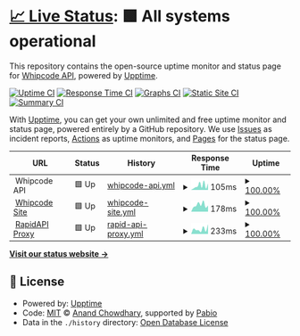 # [📈 Live Status](https://status.whipcode.app): <!--live status--> **🟩 All systems operational**

This repository contains the open-source uptime monitor and status page for [Whipcode API](https://whipcode.app), powered by [Upptime](https://github.com/upptime/upptime).

[![Uptime CI](https://github.com/Whipcode-API/status/workflows/Uptime%20CI/badge.svg)](https://github.com/Whipcode-API/status/actions?query=workflow%3A%22Uptime+CI%22)
[![Response Time CI](https://github.com/Whipcode-API/status/workflows/Response%20Time%20CI/badge.svg)](https://github.com/Whipcode-API/status/actions?query=workflow%3A%22Response+Time+CI%22)
[![Graphs CI](https://github.com/Whipcode-API/status/workflows/Graphs%20CI/badge.svg)](https://github.com/Whipcode-API/status/actions?query=workflow%3A%22Graphs+CI%22)
[![Static Site CI](https://github.com/Whipcode-API/status/workflows/Static%20Site%20CI/badge.svg)](https://github.com/Whipcode-API/status/actions?query=workflow%3A%22Static+Site+CI%22)
[![Summary CI](https://github.com/Whipcode-API/status/workflows/Summary%20CI/badge.svg)](https://github.com/Whipcode-API/status/actions?query=workflow%3A%22Summary+CI%22)

With [Upptime](https://upptime.js.org), you can get your own unlimited and free uptime monitor and status page, powered entirely by a GitHub repository. We use [Issues](https://github.com/Whipcode-API/status/issues) as incident reports, [Actions](https://github.com/Whipcode-API/status/actions) as uptime monitors, and [Pages](https://status.whipcode.app) for the status page.

<!--start: status pages-->
<!-- This summary is generated by Upptime (https://github.com/upptime/upptime) -->
<!-- Do not edit this manually, your changes will be overwritten -->
<!-- prettier-ignore -->
| URL | Status | History | Response Time | Uptime |
| --- | ------ | ------- | ------------- | ------ |
| <img alt="" src="https://av9.dev/whipcode/assets/null.png" height="13"> Whipcode API | 🟩 Up | [whipcode-api.yml](https://github.com/Whipcode-API/status/commits/HEAD/history/whipcode-api.yml) | <details><summary><img alt="Response time graph" src="./graphs/whipcode-api/response-time-week.png" height="20"> 105ms</summary><br><a href="https://status.whipcode.app/history/whipcode-api"><img alt="Response time 170" src="https://img.shields.io/endpoint?url=https%3A%2F%2Fraw.githubusercontent.com%2FWhipcode-API%2Fstatus%2FHEAD%2Fapi%2Fwhipcode-api%2Fresponse-time.json"></a><br><a href="https://status.whipcode.app/history/whipcode-api"><img alt="24-hour response time 112" src="https://img.shields.io/endpoint?url=https%3A%2F%2Fraw.githubusercontent.com%2FWhipcode-API%2Fstatus%2FHEAD%2Fapi%2Fwhipcode-api%2Fresponse-time-day.json"></a><br><a href="https://status.whipcode.app/history/whipcode-api"><img alt="7-day response time 105" src="https://img.shields.io/endpoint?url=https%3A%2F%2Fraw.githubusercontent.com%2FWhipcode-API%2Fstatus%2FHEAD%2Fapi%2Fwhipcode-api%2Fresponse-time-week.json"></a><br><a href="https://status.whipcode.app/history/whipcode-api"><img alt="30-day response time 170" src="https://img.shields.io/endpoint?url=https%3A%2F%2Fraw.githubusercontent.com%2FWhipcode-API%2Fstatus%2FHEAD%2Fapi%2Fwhipcode-api%2Fresponse-time-month.json"></a><br><a href="https://status.whipcode.app/history/whipcode-api"><img alt="1-year response time 170" src="https://img.shields.io/endpoint?url=https%3A%2F%2Fraw.githubusercontent.com%2FWhipcode-API%2Fstatus%2FHEAD%2Fapi%2Fwhipcode-api%2Fresponse-time-year.json"></a></details> | <details><summary><a href="https://status.whipcode.app/history/whipcode-api">100.00%</a></summary><a href="https://status.whipcode.app/history/whipcode-api"><img alt="All-time uptime 100.00%" src="https://img.shields.io/endpoint?url=https%3A%2F%2Fraw.githubusercontent.com%2FWhipcode-API%2Fstatus%2FHEAD%2Fapi%2Fwhipcode-api%2Fuptime.json"></a><br><a href="https://status.whipcode.app/history/whipcode-api"><img alt="24-hour uptime 100.00%" src="https://img.shields.io/endpoint?url=https%3A%2F%2Fraw.githubusercontent.com%2FWhipcode-API%2Fstatus%2FHEAD%2Fapi%2Fwhipcode-api%2Fuptime-day.json"></a><br><a href="https://status.whipcode.app/history/whipcode-api"><img alt="7-day uptime 100.00%" src="https://img.shields.io/endpoint?url=https%3A%2F%2Fraw.githubusercontent.com%2FWhipcode-API%2Fstatus%2FHEAD%2Fapi%2Fwhipcode-api%2Fuptime-week.json"></a><br><a href="https://status.whipcode.app/history/whipcode-api"><img alt="30-day uptime 100.00%" src="https://img.shields.io/endpoint?url=https%3A%2F%2Fraw.githubusercontent.com%2FWhipcode-API%2Fstatus%2FHEAD%2Fapi%2Fwhipcode-api%2Fuptime-month.json"></a><br><a href="https://status.whipcode.app/history/whipcode-api"><img alt="1-year uptime 100.00%" src="https://img.shields.io/endpoint?url=https%3A%2F%2Fraw.githubusercontent.com%2FWhipcode-API%2Fstatus%2FHEAD%2Fapi%2Fwhipcode-api%2Fuptime-year.json"></a></details>
| <img alt="" src="https://av9.dev/whipcode/assets/null.png" height="13"> [Whipcode Site](https://whipcode.app) | 🟩 Up | [whipcode-site.yml](https://github.com/Whipcode-API/status/commits/HEAD/history/whipcode-site.yml) | <details><summary><img alt="Response time graph" src="./graphs/whipcode-site/response-time-week.png" height="20"> 178ms</summary><br><a href="https://status.whipcode.app/history/whipcode-site"><img alt="Response time 319" src="https://img.shields.io/endpoint?url=https%3A%2F%2Fraw.githubusercontent.com%2FWhipcode-API%2Fstatus%2FHEAD%2Fapi%2Fwhipcode-site%2Fresponse-time.json"></a><br><a href="https://status.whipcode.app/history/whipcode-site"><img alt="24-hour response time 135" src="https://img.shields.io/endpoint?url=https%3A%2F%2Fraw.githubusercontent.com%2FWhipcode-API%2Fstatus%2FHEAD%2Fapi%2Fwhipcode-site%2Fresponse-time-day.json"></a><br><a href="https://status.whipcode.app/history/whipcode-site"><img alt="7-day response time 178" src="https://img.shields.io/endpoint?url=https%3A%2F%2Fraw.githubusercontent.com%2FWhipcode-API%2Fstatus%2FHEAD%2Fapi%2Fwhipcode-site%2Fresponse-time-week.json"></a><br><a href="https://status.whipcode.app/history/whipcode-site"><img alt="30-day response time 319" src="https://img.shields.io/endpoint?url=https%3A%2F%2Fraw.githubusercontent.com%2FWhipcode-API%2Fstatus%2FHEAD%2Fapi%2Fwhipcode-site%2Fresponse-time-month.json"></a><br><a href="https://status.whipcode.app/history/whipcode-site"><img alt="1-year response time 319" src="https://img.shields.io/endpoint?url=https%3A%2F%2Fraw.githubusercontent.com%2FWhipcode-API%2Fstatus%2FHEAD%2Fapi%2Fwhipcode-site%2Fresponse-time-year.json"></a></details> | <details><summary><a href="https://status.whipcode.app/history/whipcode-site">100.00%</a></summary><a href="https://status.whipcode.app/history/whipcode-site"><img alt="All-time uptime 100.00%" src="https://img.shields.io/endpoint?url=https%3A%2F%2Fraw.githubusercontent.com%2FWhipcode-API%2Fstatus%2FHEAD%2Fapi%2Fwhipcode-site%2Fuptime.json"></a><br><a href="https://status.whipcode.app/history/whipcode-site"><img alt="24-hour uptime 100.00%" src="https://img.shields.io/endpoint?url=https%3A%2F%2Fraw.githubusercontent.com%2FWhipcode-API%2Fstatus%2FHEAD%2Fapi%2Fwhipcode-site%2Fuptime-day.json"></a><br><a href="https://status.whipcode.app/history/whipcode-site"><img alt="7-day uptime 100.00%" src="https://img.shields.io/endpoint?url=https%3A%2F%2Fraw.githubusercontent.com%2FWhipcode-API%2Fstatus%2FHEAD%2Fapi%2Fwhipcode-site%2Fuptime-week.json"></a><br><a href="https://status.whipcode.app/history/whipcode-site"><img alt="30-day uptime 100.00%" src="https://img.shields.io/endpoint?url=https%3A%2F%2Fraw.githubusercontent.com%2FWhipcode-API%2Fstatus%2FHEAD%2Fapi%2Fwhipcode-site%2Fuptime-month.json"></a><br><a href="https://status.whipcode.app/history/whipcode-site"><img alt="1-year uptime 100.00%" src="https://img.shields.io/endpoint?url=https%3A%2F%2Fraw.githubusercontent.com%2FWhipcode-API%2Fstatus%2FHEAD%2Fapi%2Fwhipcode-site%2Fuptime-year.json"></a></details>
| <img alt="" src="https://av9.dev/whipcode/assets/null.png" height="13"> [RapidAPI Proxy](https://whipcode.p.rapidapi.com) | 🟩 Up | [rapid-api-proxy.yml](https://github.com/Whipcode-API/status/commits/HEAD/history/rapid-api-proxy.yml) | <details><summary><img alt="Response time graph" src="./graphs/rapid-api-proxy/response-time-week.png" height="20"> 233ms</summary><br><a href="https://status.whipcode.app/history/rapid-api-proxy"><img alt="Response time 223" src="https://img.shields.io/endpoint?url=https%3A%2F%2Fraw.githubusercontent.com%2FWhipcode-API%2Fstatus%2FHEAD%2Fapi%2Frapid-api-proxy%2Fresponse-time.json"></a><br><a href="https://status.whipcode.app/history/rapid-api-proxy"><img alt="24-hour response time 119" src="https://img.shields.io/endpoint?url=https%3A%2F%2Fraw.githubusercontent.com%2FWhipcode-API%2Fstatus%2FHEAD%2Fapi%2Frapid-api-proxy%2Fresponse-time-day.json"></a><br><a href="https://status.whipcode.app/history/rapid-api-proxy"><img alt="7-day response time 233" src="https://img.shields.io/endpoint?url=https%3A%2F%2Fraw.githubusercontent.com%2FWhipcode-API%2Fstatus%2FHEAD%2Fapi%2Frapid-api-proxy%2Fresponse-time-week.json"></a><br><a href="https://status.whipcode.app/history/rapid-api-proxy"><img alt="30-day response time 223" src="https://img.shields.io/endpoint?url=https%3A%2F%2Fraw.githubusercontent.com%2FWhipcode-API%2Fstatus%2FHEAD%2Fapi%2Frapid-api-proxy%2Fresponse-time-month.json"></a><br><a href="https://status.whipcode.app/history/rapid-api-proxy"><img alt="1-year response time 223" src="https://img.shields.io/endpoint?url=https%3A%2F%2Fraw.githubusercontent.com%2FWhipcode-API%2Fstatus%2FHEAD%2Fapi%2Frapid-api-proxy%2Fresponse-time-year.json"></a></details> | <details><summary><a href="https://status.whipcode.app/history/rapid-api-proxy">100.00%</a></summary><a href="https://status.whipcode.app/history/rapid-api-proxy"><img alt="All-time uptime 100.00%" src="https://img.shields.io/endpoint?url=https%3A%2F%2Fraw.githubusercontent.com%2FWhipcode-API%2Fstatus%2FHEAD%2Fapi%2Frapid-api-proxy%2Fuptime.json"></a><br><a href="https://status.whipcode.app/history/rapid-api-proxy"><img alt="24-hour uptime 100.00%" src="https://img.shields.io/endpoint?url=https%3A%2F%2Fraw.githubusercontent.com%2FWhipcode-API%2Fstatus%2FHEAD%2Fapi%2Frapid-api-proxy%2Fuptime-day.json"></a><br><a href="https://status.whipcode.app/history/rapid-api-proxy"><img alt="7-day uptime 100.00%" src="https://img.shields.io/endpoint?url=https%3A%2F%2Fraw.githubusercontent.com%2FWhipcode-API%2Fstatus%2FHEAD%2Fapi%2Frapid-api-proxy%2Fuptime-week.json"></a><br><a href="https://status.whipcode.app/history/rapid-api-proxy"><img alt="30-day uptime 100.00%" src="https://img.shields.io/endpoint?url=https%3A%2F%2Fraw.githubusercontent.com%2FWhipcode-API%2Fstatus%2FHEAD%2Fapi%2Frapid-api-proxy%2Fuptime-month.json"></a><br><a href="https://status.whipcode.app/history/rapid-api-proxy"><img alt="1-year uptime 100.00%" src="https://img.shields.io/endpoint?url=https%3A%2F%2Fraw.githubusercontent.com%2FWhipcode-API%2Fstatus%2FHEAD%2Fapi%2Frapid-api-proxy%2Fuptime-year.json"></a></details>

<!--end: status pages-->

[**Visit our status website →**](https://status.whipcode.app)

## 📄 License

- Powered by: [Upptime](https://github.com/upptime/upptime)
- Code: [MIT](./LICENSE) © [Anand Chowdhary](https://anandchowdhary.com), supported by [Pabio](https://pabio.com)
- Data in the `./history` directory: [Open Database License](https://opendatacommons.org/licenses/odbl/1-0/)
